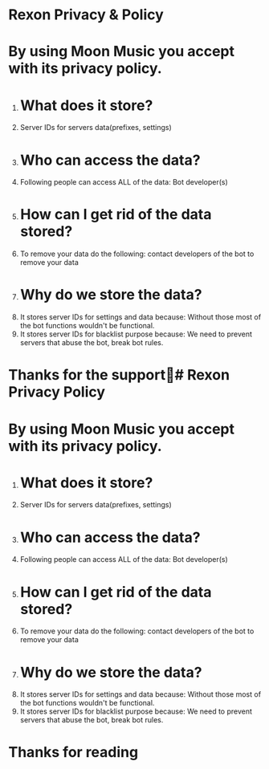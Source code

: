 # Rexon Privacy & Policy
# By using Moon Music you accept with its privacy policy.

1. # What does it store?
2. Server IDs for servers data(prefixes, settings)
3. # Who can access the data?
1. Following people can access ALL of the data:
Bot developer(s)
3. # How can I get rid of the data stored?
1. To remove your data do the following:
contact developers of the bot to remove your data
4. # Why do we store the data?
1. It stores server IDs for settings and data because:
Without those most of the bot functions wouldn't be functional.
2. It stores server IDs for blacklist purpose because:
We need to prevent servers that abuse the bot, break bot rules.

# Thanks for the support💞# Rexon Privacy Policy
# By using Moon Music you accept with its privacy policy.

1. # What does it store?
2. Server IDs for servers data(prefixes, settings)
3. # Who can access the data?
1. Following people can access ALL of the data:
Bot developer(s)
3. # How can I get rid of the data stored?
1. To remove your data do the following:
contact developers of the bot to remove your data
4. # Why do we store the data?
1. It stores server IDs for settings and data because:
Without those most of the bot functions wouldn't be functional.
2. It stores server IDs for blacklist purpose because:
We need to prevent servers that abuse the bot, break bot rules.

# Thanks for reading
